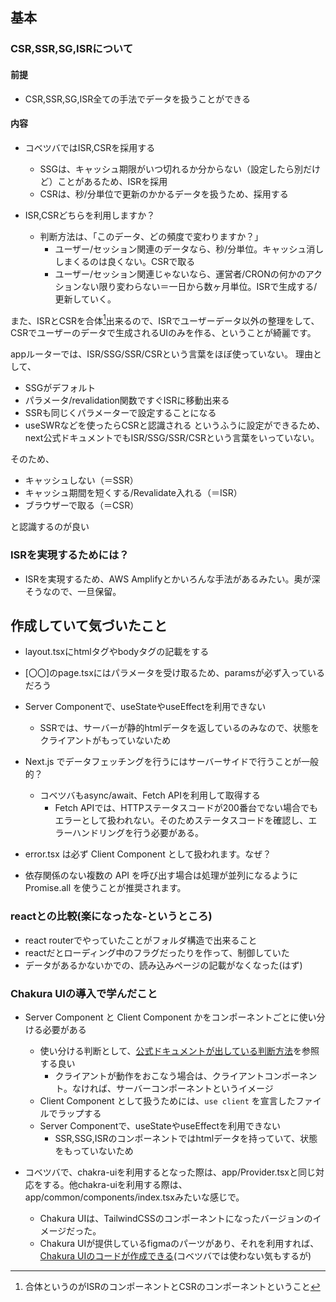 ## 基本


### CSR,SSR,SG,ISRについて

#### 前提
- CSR,SSR,SG,ISR全ての手法でデータを扱うことができる

#### 内容

- コベツバではISR,CSRを採用する
  - SSGは、キャッシュ期限がいつ切れるか分からない（設定したら別だけど）ことがあるため、ISRを採用
  - CSRは、秒/分単位で更新のかかるデータを扱うため、採用する

- ISR,CSRどちらを利用しますか？
  - 判断方法は、「このデータ、どの頻度で変わりますか？」
    - ユーザー/セッション関連のデータなら、秒/分単位。キャッシュ消ししまくるのは良くない。CSRで取る
    - ユーザー/セッション関連じゃないなら、運営者/CRONの何かのアクションない限り変わらない＝一日から数ヶ月単位。ISRで生成する/更新していく。

また、ISRとCSRを合体[^1]出来るので、ISRでユーザーデータ以外の整理をして、CSRでユーザーのデータで生成されるUIのみを作る、ということが綺麗です。
[^1]:合体というのがISRのコンポーネントとCSRのコンポーネントということ

appルーターでは、ISR/SSG/SSR/CSRという言葉をほぼ使っていない。
理由として、
- SSGがデフォルト
- パラメータ/revalidation関数ですぐISRに移動出来る
- SSRも同じくパラメーターで設定することになる
- useSWRなどを使ったらCSRと認識される
というふうに設定ができるため、next公式ドキュメントでもISR/SSG/SSR/CSRという言葉をいっていない。

そのため、
- キャッシュしない（＝SSR）
- キャッシュ期間を短くする/Revalidate入れる（＝ISR）
- ブラウザーで取る（＝CSR）

と認識するのが良い

### ISRを実現するためには？
- ISRを実現するため、AWS Amplifyとかいろんな手法があるみたい。奥が深そうなので、一旦保留。
 
## 作成していて気づいたこと

- layout.tsxにhtmlタグやbodyタグの記載をする
- [〇〇]のpage.tsxにはパラメータを受け取るため、paramsが必ず入っているだろう

- Server Componentで、useStateやuseEffectを利用できない
  - SSRでは、サーバーが静的htmlデータを返しているのみなので、状態をクライアントがもっていないため

- Next.js でデータフェッチングを行うにはサーバーサイドで行うことが一般的？
  - コベツバもasync/await、Fetch APIを利用して取得する
    - Fetch APIでは、HTTPステータスコードが200番台でない場合でもエラーとして扱われない。そのためステータスコードを確認し、エラーハンドリングを行う必要がある。
- error.tsx は必ず Client Component として扱われます。なぜ？
- 依存関係のない複数の API を呼び出す場合は処理が並列になるように Promise.all を使うことが推奨されます。


### reactとの比較(楽になったな‐というところ)
- react routerでやっていたことがフォルダ構造で出来ること
- reactだとローディング中のフラグだったりを作って、制御していた
- データがあるかないかでの、読み込みページの記載がなくなった(はず)

### Chakura UIの導入で学んだこと
- Server Component と Client Component かをコンポーネントごとに使い分ける必要がある
  - 使い分ける判断として、[公式ドキュメントが出している判断方法](https://nextjs.org/docs/getting-started/react-essentials#when-to-use-server-and-client-components)を参照する良い
    - クライアントが動作をおこなう場合は、クライアントコンポーネント。なければ、サーバーコンポーネントというイメージ
  - Client Component として扱うためには、`use client` を宣言したファイルでラップする
  - Server Componentで、useStateやuseEffectを利用できない
    - SSR,SSG,ISRのコンポーネントではhtmlデータを持っていて、状態をもっていないため

- コベツバで、chakra-uiを利用するとなった際は、app/Provider.tsxと同じ対応をする。他chakra-uiを利用する際は、app/common/components/index.tsxみたいな感じで。
  - Chakura UIは、TailwindCSSのコンポーネントになったバージョンのイメージだった。
  - Chakura UIが提供しているfigmaのパーツがあり、それを利用すれば、[Chakura UIのコードが作成できる](https://chakra-ui.com/figma/plugin)(コベツバでは使わない気もするが)


